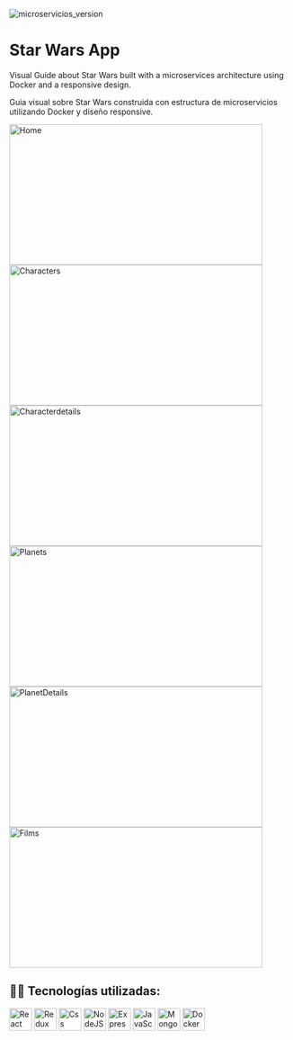 ![microservicios_version](https://res.cloudinary.com/dyycj9vam/image/upload/c_scale,w_810/v1689278794/Star_Wars_img_fbukpz.jpg)
# Star Wars App 

Visual Guide about Star Wars built with a microservices architecture using Docker and a responsive design.

Guia visual sobre Star Wars construida con estructura de microservicios utilizando Docker y diseño responsive.

<div>
  <img src="https://res.cloudinary.com/dyycj9vam/image/upload/c_scale,w_1751/v1694981829/Screenshot_2023-09-17_at_17.15.29_av1xum.png" title="Home" alt="Home" width="450" height="250"/>
  <img src="https://res.cloudinary.com/dyycj9vam/image/upload/v1694981861/Screenshot_2023-09-17_at_17.15.46_hrgekj.png" title="Characters" alt="Characters" width="450" height="250"/>
  <img src="https://res.cloudinary.com/dyycj9vam/image/upload/v1694982018/Screenshot_2023-09-17_at_17.16.00_akucgx.png" title="CharacterDetails" alt="Characterdetails" width="450" height="250"/>
  <img src="https://res.cloudinary.com/dyycj9vam/image/upload/v1694981974/Screenshot_2023-09-17_at_17.16.16_svdsj8.png" title="Planets" alt="Planets" width="450" height="250"/> 
  <img src="https://res.cloudinary.com/dyycj9vam/image/upload/v1694981914/Screenshot_2023-09-17_at_17.16.22_e9uswq.png" title="PlanetDetails" **alt="PlanetDetails" width="450" height="250"/>
  <img src="https://res.cloudinary.com/dyycj9vam/image/upload/v1694981946/Screenshot_2023-09-17_at_17.16.32_wpc31l.png" title="Films" alt="Films" width="450" height="250"/>
</div>


<h2 width="100%">👨‍💻 Tecnologías utilizadas: </h2>

<div>
  <img src="https://skillicons.dev/icons?i=react" title="React" alt="React" width="40" height="40"/>
  <img src="https://skillicons.dev/icons?i=redux" title="Redux" alt="Redux " width="40" height="40"/>
  <img src="https://skillicons.dev/icons?i=css" title="Css" alt="Css" width="40" height="40"/>
  <img src="https://skillicons.dev/icons?i=nodejs" title="NodeJS" alt="NodeJS" width="40" height="40"/> 
  <img src="https://skillicons.dev/icons?i=express" title="Express" **alt="Express" width="40" height="40"/>
  <img src="https://skillicons.dev/icons?i=javascript" title="JavaScript" alt="JavaScript" width="40" height="40"/>
  <img src="https://skillicons.dev/icons?i=mongodb" title="Mongodb" alt="Mongodb" width="40" height="40"/> 
  <img src="https://skillicons.dev/icons?i=docker" title="Docker" alt="Docker " width="40" height="40"/>
</div>

